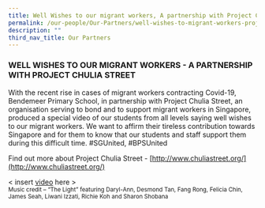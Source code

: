 ```yaml
---
title: Well Wishes to our migrant workers, A partnership with Project Chulia Street
permalink: /our-people/Our-Partners/well-wishes-to-migrant-workers-project-chulia-street
description: ""
third_nav_title: Our Partners
---
```

### WELL WISHES TO OUR MIGRANT WORKERS - A PARTNERSHIP WITH PROJECT CHULIA STREET

With the recent rise in cases of migrant workers contracting Covid-19, Bendemeer Primary School, in partnership with Project Chulia Street, an organisation serving to bond and to support migrant workers in Singapore, produced a special video of our students from all levels saying well wishes to our migrant workers. We want to affirm their tireless contribution towards Singapore and for them to know that our students and staff support them during this difficult time. #SGUnited, #BPSUnited

Find out more about Project Chulia Street - [http://www.chuliastreet.org/](http://www.chuliastreet.org/)

  
< insert [video](https://bendemeerpri-moe-edu-sg-admin.cwp.sg/our-people/our-partners/well-wishes-to-our-migrant-workers-a-partnership-with-project-chulia-street) here > <br>
<small>Music credit – “The Light” featuring Daryl-Ann, Desmond Tan, Fang Rong, Felicia Chin, James Seah, Liwani Izzati, Richie Koh and Sharon Shobana</small>